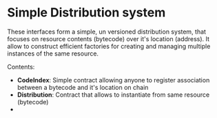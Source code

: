 # Simple Distribution system


These interfaces form a simple, un versioned distribution system, that focuses on resource contents (bytecode) over it's location (address). It allow to construct efficient factories for creating and managing multiple instances of the same resource.

Contents:

- **CodeIndex**: Simple contract allowing anyone to register association between a bytecode and it's location on chain
- **Distribution**: Contract that allows to instantiate from same resource (bytecode)
- 

